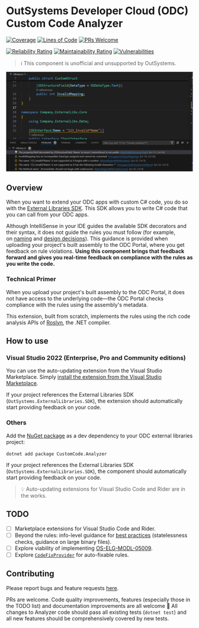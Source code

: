 # OutSystems Developer Cloud (ODC) Custom Code Analyzer

[![Coverage](https://sonarcloud.io/api/project_badges/measure?project=jonathanalgar_CustomCode-Analyzer&metric=coverage&token=cdc14f785767dbdef568a43b914c07c5be4f2e69)](https://sonarcloud.io/summary/new_code?id=jonathanalgar_CustomCode-Analyzer)
[![Lines of Code](https://sonarcloud.io/api/project_badges/measure?project=jonathanalgar_CustomCode-Analyzer&metric=ncloc&token=cdc14f785767dbdef568a43b914c07c5be4f2e69)](https://sonarcloud.io/summary/new_code?id=jonathanalgar_CustomCode-Analyzer) [![PRs Welcome](https://img.shields.io/badge/PRs-welcome-brightgreen.svg?style=flat-square)](https://makeapullrequest.com)

[![Reliability Rating](https://sonarcloud.io/api/project_badges/measure?project=jonathanalgar_CustomCode-Analyzer&metric=reliability_rating&token=cdc14f785767dbdef568a43b914c07c5be4f2e69)](https://sonarcloud.io/summary/new_code?id=jonathanalgar_CustomCode-Analyzer) [![Maintainability Rating](https://sonarcloud.io/api/project_badges/measure?project=jonathanalgar_CustomCode-Analyzer&metric=sqale_rating&token=cdc14f785767dbdef568a43b914c07c5be4f2e69)](https://sonarcloud.io/summary/new_code?id=jonathanalgar_CustomCode-Analyzer)
 [![Vulnerabilities](https://sonarcloud.io/api/project_badges/measure?project=jonathanalgar_CustomCode-Analyzer&metric=vulnerabilities&token=cdc14f785767dbdef568a43b914c07c5be4f2e69)](https://sonarcloud.io/summary/new_code?id=jonathanalgar_CustomCode-Analyzer)

> :information_source: This component is unofficial and unsupported by OutSystems.

![Screenshot of Visual Studio Code displaying C# code with highlighted errors in the Problems panel, showing naming and mapping rule violations detected by a the ODC Custom Code Analyzer.](screenshot.png)

## Overview

When you want to extend your ODC apps with custom C# code, you do so with the [External Libraries SDK](https://success.outsystems.com/documentation/outsystems_developer_cloud/building_apps/extend_your_apps_with_custom_code/external_libraries_sdk_readme/). This SDK allows you to write C# code that you can call from your ODC apps.

Although IntelliSense in your IDE guides the available SDK decorators and their syntax, it does not guide the rules you must follow (for example, on [naming](https://www.outsystems.com/tk/redirect?g=OS-ELG-MODL-05019) and [design decisions](https://www.outsystems.com/tk/redirect?g=OS-ELG-MODL-05018)). This guidance is provided when uploading your project's built assembly to the ODC Portal, where you get feedback on rule violations. **Using this component brings that feedback forward and gives you real-time feedback on compliance with the rules as you write the code.**

### Technical Primer

When you upload your project's built assembly to the ODC Portal, it does not have access to the underlying code—the ODC Portal checks compliance with the rules using the assembly's metadata.

This extension, built from scratch, implements the rules using the rich code analysis APIs of [Roslyn](https://github.com/dotnet/roslyn), the .NET compiler.

## How to use

### Visual Studio 2022 (Enterprise, Pro and Community editions)

You can use the auto-updating extension from the Visual Studio Marketplace. Simply [install the extension from the Visual Studio Marketplace](https://marketplace.visualstudio.com/items?itemName=JonathanAlgar.CustomCodeAnalyzer).

If your project references the External Libraries SDK (`OutSystems.ExternalLibraries.SDK`), the extension should automatically start providing feedback on your code.

### Others

Add the [NuGet package](https://www.nuget.org/packages/CustomCode.Analyzer/) as a dev dependency to your ODC external libraries project:

```dotnet add package CustomCode.Analyzer```

If your project references the External Libraries SDK (`OutSystems.ExternalLibraries.SDK`), the component should automatically start providing feedback on your code.

> :bulb: Auto-updating extensions for Visual Studio Code and Rider are in the works.

## TODO

- [ ] Marketplace extensions for Visual Studio Code and Rider.
- [ ] Beyond the rules: info-level guidance for [best practices](https://success.outsystems.com/documentation/outsystems_developer_cloud/building_apps/extend_your_apps_with_custom_code/external_libraries_sdk_readme/#best-practices) (statelessness checks, guidance on large binary files).
- [ ] Explore viability of implementing [OS-ELG-MODL-05009](.https://www.outsystems.com/tk/redirect?g=OS-ELG-MODL-05009).
- [ ] Explore [`CodeFixProvider`](https://learn.microsoft.com/en-us/dotnet/api/microsoft.codeanalysis.codefixes.codefixprovider?view=roslyn-dotnet-4.9.0) for auto-fixable rules.

## Contributing

Please report bugs and feature requests [here](https://github.com/jonathanalgar/CustomCode-Analyzer/issues).

PRs are welcome. Code quality improvements, features (especially those in the TODO list) and documentation improvements are all welcome 🤗 All changes to Analyzer code should pass all existing tests (`dotnet test`) and all new features should  be comprehensively covered by new tests.